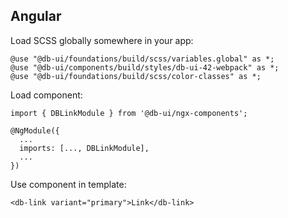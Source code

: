 ## Angular

Load SCSS globally somewhere in your app:

```
@use "@db-ui/foundations/build/scss/variables.global" as *;
@use "@db-ui/components/build/styles/db-ui-42-webpack" as *;
@use "@db-ui/foundations/build/scss/color-classes" as *;

```

Load component:

```
import { DBLinkModule } from '@db-ui/ngx-components';

@NgModule({
  ...
  imports: [..., DBLinkModule],
  ...
})

```

Use component in template:

```
<db-link variant="primary">Link</db-link>
```
